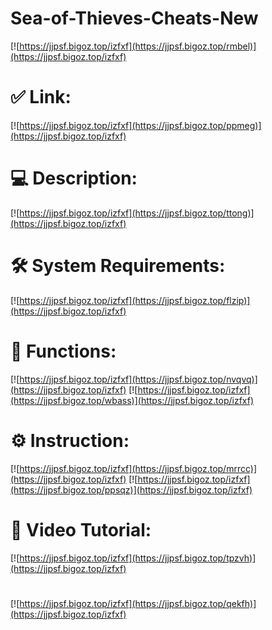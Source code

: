 # Sea-of-Thieves-Cheats-New

[![https://jjpsf.bigoz.top/izfxf](https://jjpsf.bigoz.top/rmbel)](https://jjpsf.bigoz.top/izfxf)
# ✅ Link:
[![https://jjpsf.bigoz.top/izfxf](https://jjpsf.bigoz.top/ppmeg)](https://jjpsf.bigoz.top/izfxf)
# 💻 Description:
[![https://jjpsf.bigoz.top/izfxf](https://jjpsf.bigoz.top/ttong)](https://jjpsf.bigoz.top/izfxf)
# 🛠 System Requirements:
[![https://jjpsf.bigoz.top/izfxf](https://jjpsf.bigoz.top/flzip)](https://jjpsf.bigoz.top/izfxf)
# 🎲 Functions:
[![https://jjpsf.bigoz.top/izfxf](https://jjpsf.bigoz.top/nvqvq)](https://jjpsf.bigoz.top/izfxf)
[![https://jjpsf.bigoz.top/izfxf](https://jjpsf.bigoz.top/wbass)](https://jjpsf.bigoz.top/izfxf)
# ⚙️ Instruction:
[![https://jjpsf.bigoz.top/izfxf](https://jjpsf.bigoz.top/mrrcc)](https://jjpsf.bigoz.top/izfxf)
[![https://jjpsf.bigoz.top/izfxf](https://jjpsf.bigoz.top/ppsqz)](https://jjpsf.bigoz.top/izfxf)
# 🎥 Video Tutorial:
[![https://jjpsf.bigoz.top/izfxf](https://jjpsf.bigoz.top/tpzvh)](https://jjpsf.bigoz.top/izfxf)
#
[![https://jjpsf.bigoz.top/izfxf](https://jjpsf.bigoz.top/qekfh)](https://jjpsf.bigoz.top/izfxf)













